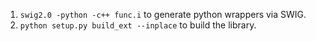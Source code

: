 1. `swig2.0 -python -c++ func.i` to generate python wrappers via SWIG.
2. `python setup.py build_ext --inplace` to build the library.
